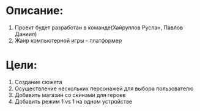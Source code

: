 Описание:
========================
1. Проект будет разработан в команде(Хайруллов Руслан, Павлов Даниил) 
2. Жанр компьютерной игры - платформер 

Цели:
========================
1. Создание сюжета 
2. Осуществление нескольких персонажей для выбора пользователю 
3. Добавить магазин со скинами для героев 
4. Добавить режим 1 vs 1 на одном устройстве

